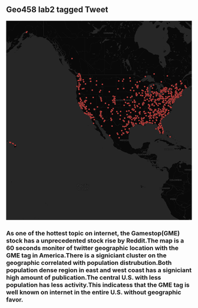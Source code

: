 ## Geo458 lab2 tagged Tweet
![](img/img.png)
### As one of the hottest topic on internet, the Gamestop(GME) stock has a unprecedented stock rise by Reddit.The map is a 60 seconds moniter of twitter geographic location with the GME tag in America.There is a signiciant cluster on the geographic correlated with population distrubution.Both population dense region in east and west coast has a signiciant high amount of publication.The central U.S. with less population has less activity.This indicatess that the GME tag is well known on internet in the entire U.S. without geographic favor.
